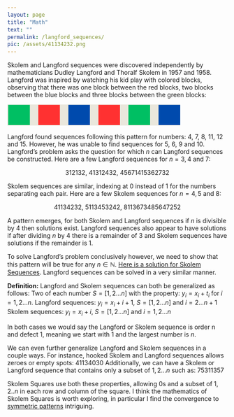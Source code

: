 ```yaml
---
layout: page
title: "Math"
text: ""
permalink: /langford_sequences/
pic: /assets/41134232.png
---
```

<div class="math-wrap">
<p>Skolem and Langford sequences were discovered independently by mathematicians Dudley Langford and Thoralf Skolem in 1957 and 1958. Langford was inspired by watching his kid play with colored blocks, observing that there was one block between the red blocks, two blocks between the blue blocks and three blocks between the green blocks:</p>
<img src="/assets/blocks.png">
<p>
Langford found sequences following this pattern for numbers: 4, 7, 8, 11, 12 and 15. However, he was unable to find sequences for 5, 6, 9 and 10. Langford’s problem asks the question for which <span class="math inline"><em>n</em></span> can Langford sequences be constructed.
Here are a few Langford sequences for <span class="math inline"><em>n</em> = 3, 4</span> and <span class="math inline">7</span>:
</p>
<p style="text-align: center;">
<span class="math inline">312132</span>, <span class="math inline">41312432</span>, <span class="math inline">45671415362732</span>
</p>
<p>
Skolem sequences are similar, indexing at 0 instead of 1 for the numbers separating each pair. Here are a few Skolem sequences for <span class="math inline"><em>n</em> = 4, 5</span> and <span class="math inline">8</span>:
</p>
<p style="text-align: center;">
<span class="math inline">41134232</span>, <span class="math inline">5113453242</span>, <span class="math inline">8113673485647252</span>
</p>
<p>
A pattern emerges, for both Skolem and Langford sequences if <span class="math inline"><em>n</em></span> is divisible by 4 then solutions exist. Langford sequences also appear to have solutions if after dividing <span class="math inline"><em>n</em></span> by 4 there is a remainder of 3 and Skolem sequences have solutions if the remainder is 1.
</p>
<p>
To solve Langford’s problem conclusively however, we need to show that this pattern will be true for any <span class="math inline"><em>n</em> ∈ ℕ</span>. <a href="/skolem_proof/">
Here is a solution for Skolem Sequences</a>. Langford sequences can be solved in a very similar manner.
</p>
<p>
<strong>Definition:</strong> Langford and Skolem sequences can both be generalized as follows:
Two of each number <span class="math inline"><em>S</em> = [1, 2...<em>n</em>]
</span> with the property: <span class="math inline"><em>y</em><sub><em>i</em></sub> = <em>x</em><sub><em>i</em></sub> + <em>t</em><sub><em>i</em></sub></span> for <span class="math inline"><em>i</em> = 1, 2...<em>n</em>.</span>
Langford sequences: <span class="math inline"><em>y</em><sub><em>i</em></sub> = <em>x</em><sub><em>i</em></sub> + <em>i</em> + 1</span>, <span class="math inline"><em>S</em> = [1, 2...<em>n</em>]</span> and <span class="math inline"><em>i</em> = 2...<em>n</em> + 1</span>
Skolem sequences: <span class="math inline"><em>y</em><sub><em>i</em></sub> = <em>x</em><sub><em>i</em></sub> + <em>i</em></span>, <span class="math inline"><em>S</em> = [1, 2...<em>n</em>]</span> and <span class="math inline"><em>i</em> = 1, 2...<em>n</em></span>
</p>
<p>
In both cases we would say the Langford or Skolem sequence is order n and defect 1, meaning we start with 1 and the largest number is <span class="math inline"><em>n</em></span>.
</p>
<p>
We can even further generalize Langford and Skolem sequences in a couple ways.
For instance, hooked Skolem and Langford sequences allows zeroes or empty spots: <span class="math inline">41134030</span>
Additionally, we can have a Skolem or Langford sequence that contains only a subset of <span class="math inline">1, 2...<em>n</em></span> such as: <span class="math inline">75311357</span>
</p>
<p>
Skolem Squares use both these properties, allowing 0s and a subset of <span class="math inline">1, 2..<em>n</em></span> in each row and column of the square. I think the mathematics of Skolem Squares is worth exploring, in particular I find the convergence to <a href="/puzzle_art/">symmetric patterns</a> intriguing.
</p>
</div>

